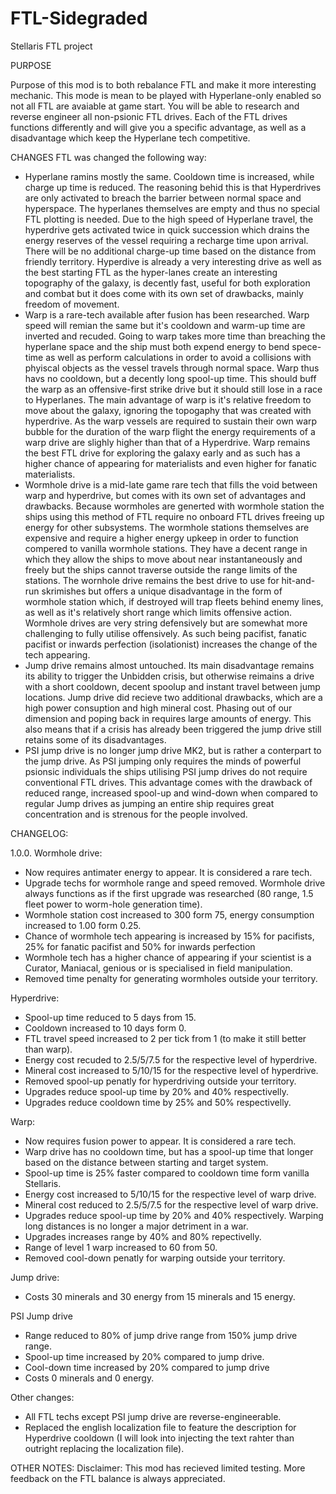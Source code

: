 # FTL-Sidegraded
Stellaris FTL project

PURPOSE 

Purpose of this mod is to both rebalance FTL and make it more interesting mechanic. This mode is mean to be played with Hyperlane-only enabled so not all FTL are avaiable at game start. You will be able to research and reverse engineer all non-psionic FTL drives. Each of the FTL drives functions differently and will give you a specific advantage, as well as a disadvantage which keep the Hyperlane tech competitive. 

CHANGES
FTL was changed the following way:
- Hyperlane ramins mostly the same. Cooldown time is increased, while charge up time is reduced. The reasoning behid this is that Hyperdrives are only activated to breach the barrier between normal space and hyperspace. The hyperlanes themselves are empty and thus no special FTL plotting is needed. Due to the high speed of Hyperlane travel, the hyperdrive gets activated twice in quick succession which drains the energy reserves of the vessel requiring a recharge time upon arrival. There will be no additional charge-up time based on the distance from friendly territory. Hyperdive is already a very interesting drive as well as the best starting FTL as the hyper-lanes create an interesting topography of the galaxy, is decently fast, useful for both exploration and combat but it does come with its own set of drawbacks, mainly freedom of movement. 
- Warp is a rare-tech available after fusion has been researched. Warp speed will remian the same but it's cooldown and warm-up time are inverted and recuded. Going to warp takes more time than breaching the hyperlane space and the ship must both expend energy to bend spece-time as well as perform calculations in order to avoid a collisions with phyiscal objects as the vessel travels through normal space. Warp thus havs no cooldown, but a decently long spool-up time. This should buff the warp as an offensive-first strike drive but it should still lose in a race to Hyperlanes. The main advantage of warp is it's relative freedom to move about the galaxy, ignoring the topogaphy that was created with hyperdrive. As the warp vessels are required to sustain their own warp bubble for the duration of the warp flight the energy requirements of a warp drive are slighly higher than that of a Hyperdrive. Warp remains the best FTL drive for exploring the galaxy early and as such has a higher chance of appearing for materialists and even higher for fanatic materialists. 
- Wormhole drive is a mid-late game rare tech that fills the void between warp and hyperdrive, but comes with its own set of advantages and drawbacks. Because wormholes are generted with wormhole station the ships using this method of FTL require no onboard FTL drives freeing up energy for other subsystems. The wormhole stations themselves are expensive and require a higher energy upkeep in order to function compered to vanilla wormhole stations. They have a decent range in which they allow the ships to move about near instantaneously and freely but the ships cannot traverse outside the range limits of the stations. The wornhole drive  remains the best drive to use for hit-and-run skrimishes but offers a unique disadvantage in the form of wormhole station which, if destroyed will trap fleets behind enemy lines, as well as it's relatively short range which limits offensive action. Wormhole drives are very string defensively but are somewhat more challenging to fully utilise offensively. As such being pacifist, fanatic pacifist or inwards perfection (isolationist) increases the change of the tech appearing.
 - Jump drive remains almost untouched. Its main disadvantage remains its ability to trigger the Unbidden crisis, but otherwise reimains a drive with a short cooldown, decent spoolup and instant travel between jump locations. Jump drive did recieve two additional drawbacks, which are a high power consuption and high mineral cost. Phasing out of our dimension and poping back in requires large amounts of energy. This also means that if a crisis has already been triggered the jump drive still retains some of its disadvantages. 
- PSI jump drive is no longer jump drive MK2, but is rather a conterpart to the jump drive. As PSI jumping only requires the minds of powerful psionsic individuals the ships utilising PSI jump drives do not require conventional FTL drives. This advantage comes with the drawback of reduced range, increased spool-up and wind-down when compared to regular Jump drives as jumping an entire ship requires great concentration and is strenous for the people involved. 

CHANGELOG:

1.0.0.
Wormhole drive:
 - Now requires antimater energy to appear. It is considered a rare tech. 
 - Upgrade techs for wormhole range and speed removed. Wormhole drive always functions as if the first upgrade was researched (80 range, 1.5 fleet power to worm-hole generation time).
 - Wormhole station cost increased to 300 form 75, energy consumption increased to 1.00 form 0.25.
 - Chance of wormhole tech appearing is increased by 15% for pacifists, 25% for fanatic pacifist and 50% for inwards perfection
 - Wormhole tech has a higher chance of appearing if your scientist is a Curator, Maniacal, genious or is specialised in field manipulation.
 - Removed time penalty for generating wormholes outside your territory.
 
Hyperdrive:
 - Spool-up time reduced to 5 days from 15.
 - Cooldown increased to 10 days form 0. 
 - FTL travel speed increased to 2 per tick from 1 (to make it still better than warp).
 - Energy cost recuded to 2.5/5/7.5 for the respective level of hyperdrive.
 - Mineral cost increased to 5/10/15 for the respective level of hyperdrive. 
 - Removed spool-up penatly for hyperdriving outside your territory.
 - Upgrades reduce spool-up time by 20% and 40% respectivelly.
 - Upgrades reduce cooldown time by 25% and 50% respectivelly.

Warp:
 - Now requires fusion power to appear. It is considered a rare tech.
 - Warp drive has no cooldown time, but has a spool-up time that longer based on the distance between starting and target system. 
 - Spool-up time is 25% faster compared to cooldown time form vanilla Stellaris. 
 - Energy cost increased to 5/10/15 for the respective level of warp drive.
 - Mineral cost reduced to 2.5/5/7.5 for the respective level of warp drive.
 - Upgrades reduce spool-up time by 20% and 40% respectively. Warping long distances is no longer a major detriment in a war. 
 - Upgrades increases range by 40% and 80% repectivelly. 
 - Range of level 1 warp increased to 60 from 50. 
 - Removed cool-down penatly for warping outside your territory. 

Jump drive:
 - Costs 30 minerals and 30 energy from 15 minerals and 15 energy.

PSI Jump drive
 - Range reduced to 80% of jump drive range from 150% jump drive range.
 - Spool-up time increased by 20% compared to jump drive.
 - Cool-down time increased by 20% compared to jump drive
 - Costs 0 minerals and 0 energy. 

Other changes:
 - All FTL techs except PSI jump drive are reverse-engineerable. 
 - Replaced the english localization file to feature the description for Hyperdrive cooldown (I will look into injecting the text rahter than outright replacing the localization file).

OTHER NOTES:
Disclaimer: This mod has recieved limited testing. More feedback on the FTL balance is always appreciated. 
